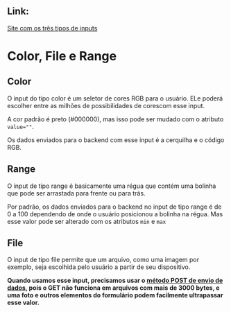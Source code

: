 ## Link:

[Site com os três tipos de inputs]()

# Color, File e Range

## Color

O input do tipo color é um seletor de cores RGB para o usuário. ELe poderá escolher entre as milhões de possibilidades de corescom esse input.

A cor padrão é preto (#000000), mas isso pode ser mudado com o atributo ``value=""``.

Os dados enviados para o backend com esse input é a cerquilha e o código RGB.

## Range

O input de tipo range é basicamente uma régua que contém uma bolinha que pode ser arrastada para frente ou para trás.

Por padrão, os dados enviados para o backend no input de tipo range é de 0 a 100 dependendo de onde o usuário posicionou a bolinha na régua. Mas esse valor pode ser alterado com os atributos ``min`` e ``max``

## File

O input de tipo file permite que um arquivo, como uma imagem por exemplo, seja escolhida pelo usuário a partir de seu dispositivo.

**Quando usamos esse input, precisamos usar o [método POST de envio de dados](https://github.com/andersonr-o/HTML5-CSS3/tree/M%C3%A9todos-de-Envio-de-Dados), pois o GET não funciona em arquivos com mais de 3000 bytes, e uma foto e outros elementos do formulário podem facilmente ultrapassar esse valor.**
